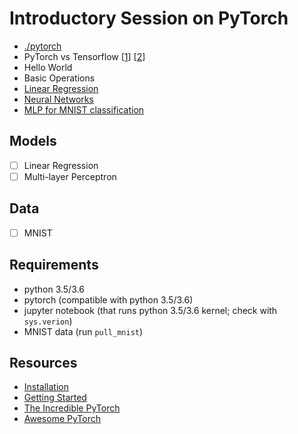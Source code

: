 # Introductory Session on PyTorch

- [./pytorch](http://pytorch.org/about/)
- PyTorch vs Tensorflow [[1](https://hackernoon.com/how-is-pytorch-different-from-tensorflow-2c90f44747d6)] [[2](https://www.quora.com/How-is-PyTorch-different-from-TensorFlow)]
- Hello World
- Basic Operations
- [Linear Regression](http://ufldl.stanford.edu/tutorial/supervised/LinearRegression/)
- [Neural Networks](http://neuralnetworksanddeeplearning.com/chap1.html)
- [MLP for MNIST classification](https://github.com/pytorch/examples/tree/master/mnist)

## Models

- [ ] Linear Regression
- [ ] Multi-layer Perceptron

## Data

- [ ] MNIST

## Requirements

- python 3.5/3.6
- pytorch (compatible with python 3.5/3.6)
- jupyter notebook (that runs python 3.5/3.6 kernel; check with `sys.verion`)
- MNIST data (run `pull_mnist`)

## Resources

- [Installation](http://pytorch.org/)
- [Getting Started](https://github.com/pytorch/tutorials/blob/master/Deep%20Learning%20with%20PyTorch.ipynb)
- [The Incredible PyTorch](https://github.com/ritchieng/the-incredible-pytorch)
- [Awesome PyTorch](https://github.com/rickiepark/awesome-pytorch)
